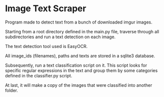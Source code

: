 # Image Text Scraper

Program made to detect text from a bunch of downloaded imgur images.

Starting from a root directory defined in the main.py file, traverse through all subdirectories and run a text detection on each image.

The text detection tool used is EasyOCR.

All image_ids (filenames), paths and texts are stored in a sqlite3 database.

Subsequently, run a text classification script on it. This script looks for specific regular expressions in the text and group them by some categories defined in the classifier.py script.

At last, it will make a copy of the images that were classified into another folder.
